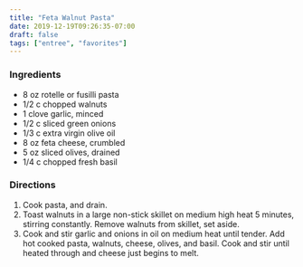 ```yaml
---
title: "Feta Walnut Pasta"
date: 2019-12-19T09:26:35-07:00
draft: false
tags: ["entree", "favorites"]
---
```


### Ingredients
- 8 oz rotelle or fusilli pasta
- 1/2 c chopped walnuts
- 1 clove garlic, minced
- 1/2 c sliced green onions
- 1/3 c extra virgin olive oil
- 8 oz feta cheese, crumbled
- 5 oz sliced olives, drained
- 1/4 c chopped fresh basil

### Directions
1. Cook pasta, and drain.
1. Toast walnuts in a large non-stick skillet on medium high heat 5 minutes, stirring constantly. Remove walnuts from skillet, set aside.
1. Cook and stir garlic and onions in oil on medium heat until tender. Add hot cooked pasta, walnuts, cheese, olives, and basil. Cook and stir until heated through and cheese just begins to melt.

